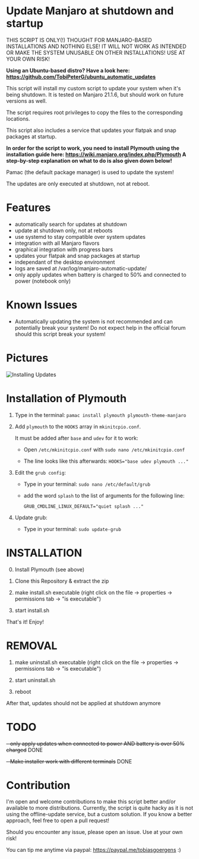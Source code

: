 # Update Manjaro at shutdown and startup
  THIS SCRIPT IS ONLY(!) THOUGHT FOR MANJARO-BASED INSTALLATIONS
  AND NOTHING ELSE!  IT WILL NOT WORK AS INTENDED OR MAKE
  THE SYSTEM UNUSABLE ON OTHER INSTALLATIONS!
  USE AT YOUR OWN RISK!
  
  __Using an Ubuntu-based distro? Have a look here: https://github.com/TobiPeterG/ubuntu_automatic_updates__
  
  This script will install my custom script to update your
  system when it's being shutdown. It is tested on Manjaro 21.1.6, but should
  work on future versions as well.

  The script requires root privileges to copy the
  files to the corresponding locations.

  This script also includes a service that updates your
  flatpak and snap packages at startup.

  __In order for the script to work, you need to install Plymouth
  using the installation guide here:
  https://wiki.manjaro.org/index.php/Plymouth
  A step-by-step explanation on what to do is also given down below!__
  
  Pamac (the default package manager) is used to update the system!
  
  The updates are only executed at shutdown, not at reboot.
  
# Features

  - automatically search for updates at shutdown
  - update at shutdown only, not at reboots
  - use systemd to stay compatible over system updates
  - integration with all Manjaro flavors
  - graphical integration with progress bars
  - updates your flatpak and snap packages at startup
  - independant of the desktop environment
  - logs are saved at /var/log/manjaro-automatic-update/
  - only apply updates when battery is charged to 50% and connected to power (notebook only)

# Known Issues
  - Automatically updating the system is not recommended and can
    potentially break your system!
    Do not expect help in the official forum should this script break your system!
# Pictures

  ![Installing Updates](https://user-images.githubusercontent.com/19935382/142771245-d5674862-350c-432b-868b-690527afcff9.png)
  
# Installation of Plymouth
  1. Type in the terminal: ```pamac install plymouth plymouth-theme-manjaro```
  
  2. Add ```plymouth``` to the ```HOOKS``` array in ```mkinitcpio.conf```.
  
     It must be added after ```base``` and ```udev``` for it to work:
  
     - Open ```/etc/mkinitcpio.conf``` with ```sudo nano /etc/mkinitcpio.conf```
     
     - The line looks like this afterwards: ```HOOKS="base udev plymouth ..."```
  
  3. Edit the ```grub config```:
     - Type in your terminal: ```sudo nano /etc/default/grub```
     - add the word ```splash``` to the list of arguments for the following line:
     
       ```GRUB_CMDLINE_LINUX_DEFAULT="quiet splash ..."```
  4. Update grub:
     - Type in your terminal: ```sudo update-grub```
  
# INSTALLATION

  0. Install Plymouth (see above)

  1. Clone this Repository & extract the zip
  
  2. make install.sh executable (right click on the file
  -> properties -> permissions tab -> "is executable")

  3. start install.sh
  
  That's it! Enjoy!
  
# REMOVAL
  
  1. make uninstall.sh executable (right click on the file
  -> properties -> permissions tab -> "is executable")
  
  2. start uninstall.sh

  3. reboot
  
  After that, updates should not be applied at shutdown anymore
  
# TODO
  ~~- only apply updates when connected to power AND battery is over 50% charged~~ DONE
  
  ~~- Make installer work with different terminals~~ DONE
  
# Contribution
  I'm open and welcome contributions to make this script better and/or available to more distributions.
  Currently, the script is quite hacky as it is not using the offline-update service, but a custom
  solution.
  If you know a better approach, feel free to open a pull request!
  
  Should you encounter any issue, please open an issue. Use at your own risk!
  
  You can tip me anytime via paypal: https://paypal.me/tobiasgoergens :)

